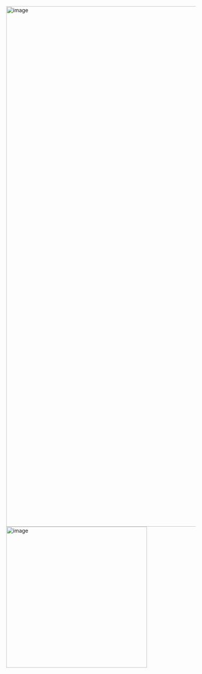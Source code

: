 <img width="1380" alt="image" src="https://github.com/user-attachments/assets/32096838-111a-48fb-bca6-e0c45e9cf139" />

<img width="374" alt="image" src="https://github.com/user-attachments/assets/66dd085e-b122-4685-a748-782365382806" />

